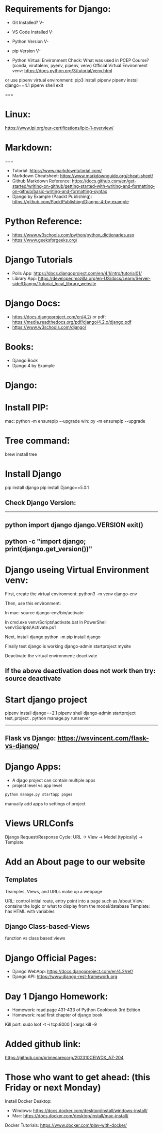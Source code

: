 # Requirements for Django:

- Git Installed? V-
- VS Code Installed V-
- Python Version V-
- pip Version V-

- Python Virtual Environment Check: What was used in PCEP Course? (conda, virutalenv, pyenv, pipenv, venv) 
Official Virtual Environment venv: https://docs.python.org/3/tutorial/venv.html

or use pipenv virtual environment:
pip3 install pipenv
pipenv install django==4.1
pipenv shell
exit

===
# Linux:
https://www.lpi.org/our-certifications/lpic-1-overview/ 

# Markdown:
===
- Tutorial: https://www.markdowntutorial.com/
- Markdown Cheatsheet: https://www.markdownguide.org/cheat-sheet/
- Github Markdown Reference: https://docs.github.com/en/get-started/writing-on-github/getting-started-with-writing-and-formatting-on-github/basic-writing-and-formatting-syntax
- Django by Example (Paackt Publishing): https://github.com/PacktPublishing/Django-4-by-example

# Python Reference:
- https://www.w3schools.com/python/python_dictionaries.asp
- https://www.geeksforgeeks.org/


# Django Tutorials
- Polls App: https://docs.djangoproject.com/en/4.1/intro/tutorial01/
- Library App: https://developer.mozilla.org/en-US/docs/Learn/Server-side/Django/Tutorial_local_library_website

# Django Docs:
- https://docs.djangoproject.com/en/4.2/ or pdf: https://media.readthedocs.org/pdf/django/4.2.x/django.pdf
- https://www.w3schools.com/django/

# Books:
- Django Book
- Django 4 by Example

Django:
===

# Install PIP:
mac: python -m ensurepip --upgrade
win: py -m ensurepip --upgrade

# Tree command:
brew install tree


# Install Django
pip install django
pip install Django==5.0.1

## Check Django Version:
---
python
import django
django.VERSION
exit()
---
python -c "import django; print(django.get_version())"
---
# Django useing Virtual Environment venv:

First, create the virtual environment:
python3 -m venv django-env

Then, use this environment:

In mac:
source django-env/bin/activate

In cmd.exe
venv\Scripts\activate.bat
In PowerShell
venv\Scripts\Activate.ps1


Next, install django
python -m pip install django

Finally test django is working
django-admin startproject mysite

Deactivate the virtual environment:
deactivate 

If the above deactivation does not work then try:
source deactivate
--- 

# Start django project
pipenv install django==2.1
pipenv shell
django-admin startproject test_project .
python manage.py runserver

---
Flask vs Django:  https://wsvincent.com/flask-vs-django/
---

# Django Apps:
- A djago project can contain multiple apps
- project level vs app level

```python
python manage.py startapp pages
```

manually add apps to settings of project

# Views URLConfs
Django Request/Response Cycle: URL -> View -> Model (typically) -> Template

# Add an About page to our website

## Templates
Teamples, Views, and URLs make up a webpage

URL: control initial route, entry point into a page such as /about
View: contains the logic or what to display from the model/database
Template: has HTML with variables

## Django Class-based-Views
function vs class based views

# Django Official Pages:
- Django WebApp: https://docs.djangoproject.com/en/4.2/ref/
- Django API: https://www.django-rest-framework.org

# Day 1 Django Homework:
- Homework: read page 431-433 of Python Cookbook 3rd Edition
- Homework: read first chapter of django book

Kill port: sudo lsof -t -i tcp:8000 | xargs kill -9

# Added github link:
https://github.com/primecarecorp/202310CEIWDX_AZ-204

# Those who want to get ahead: (this Friday or next Monday)
Install Docker Desktop: 
- Windows: https://docs.docker.com/desktop/install/windows-install/
- Mac: https://docs.docker.com/desktop/install/mac-install/
  
Docker Tutorials: https://www.docker.com/play-with-docker/
